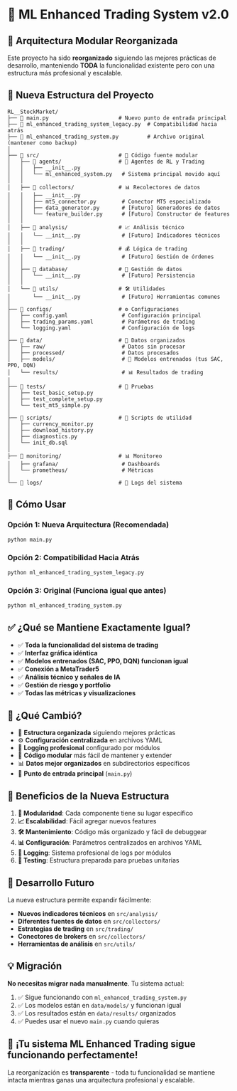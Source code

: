 # 🤖 ML Enhanced Trading System v2.0

## 🔄 Arquitectura Modular Reorganizada

Este proyecto ha sido **reorganizado** siguiendo las mejores prácticas de desarrollo, manteniendo **TODA** la funcionalidad existente pero con una estructura más profesional y escalable.

## 📁 Nueva Estructura del Proyecto

```
RL__StockMarket/
├── 📄 main.py                      # Nuevo punto de entrada principal
├── 📄 ml_enhanced_trading_system_legacy.py  # Compatibilidad hacia atrás
├── 📄 ml_enhanced_trading_system.py         # Archivo original (mantener como backup)
│
├── 📂 src/                         # 🔧 Código fuente modular
│   ├── 📂 agents/                  # 🤖 Agentes de RL y Trading
│   │   ├── __init__.py
│   │   └── ml_enhanced_system.py   # Sistema principal movido aquí
│   │
│   ├── 📂 collectors/              # 📊 Recolectores de datos  
│   │   ├── __init__.py
│   │   ├── mt5_connector.py        # Conector MT5 especializado
│   │   ├── data_generator.py       # [Futuro] Generadores de datos
│   │   └── feature_builder.py      # [Futuro] Constructor de features
│   │
│   ├── 📂 analysis/                # 📈 Análisis técnico
│   │   └── __init__.py             # [Futuro] Indicadores técnicos
│   │
│   ├── 📂 trading/                 # 💰 Lógica de trading
│   │   └── __init__.py             # [Futuro] Gestión de órdenes
│   │
│   ├── 📂 database/                # 💾 Gestión de datos
│   │   └── __init__.py             # [Futuro] Persistencia
│   │
│   └── 📂 utils/                   # 🛠️ Utilidades
│       └── __init__.py             # [Futuro] Herramientas comunes
│
├── 📂 configs/                     # ⚙️ Configuraciones
│   ├── config.yaml                 # Configuración principal
│   ├── trading_params.yaml         # Parámetros de trading
│   └── logging.yaml                # Configuración de logs
│
├── 📂 data/                        # 💾 Datos organizados
│   ├── raw/                        # Datos sin procesar
│   ├── processed/                  # Datos procesados
│   ├── models/                     # 🤖 Modelos entrenados (tus SAC, PPO, DQN)
│   └── results/                    # 📊 Resultados de trading
│
├── 📂 tests/                       # 🧪 Pruebas
│   ├── test_basic_setup.py
│   ├── test_complete_setup.py
│   └── test_mt5_simple.py
│
├── 📂 scripts/                     # 📝 Scripts de utilidad
│   ├── currency_monitor.py
│   ├── download_history.py
│   ├── diagnostics.py
│   └── init_db.sql
│
├── 📂 monitoring/                  # 📊 Monitoreo
│   ├── grafana/                    # Dashboards
│   └── prometheus/                 # Métricas
│
└── 📂 logs/                        # 📝 Logs del sistema
```

## 🚀 Cómo Usar

### Opción 1: Nueva Arquitectura (Recomendada)
```bash
python main.py
```

### Opción 2: Compatibilidad Hacia Atrás
```bash
python ml_enhanced_trading_system_legacy.py
```

### Opción 3: Original (Funciona igual que antes)
```bash
python ml_enhanced_trading_system.py
```

## ✅ ¿Qué se Mantiene Exactamente Igual?

- ✅ **Toda la funcionalidad del sistema de trading**
- ✅ **Interfaz gráfica idéntica**
- ✅ **Modelos entrenados (SAC, PPO, DQN) funcionan igual**
- ✅ **Conexión a MetaTrader5**
- ✅ **Análisis técnico y señales de IA**
- ✅ **Gestión de riesgo y portfolio**
- ✅ **Todas las métricas y visualizaciones**

## 🔄 ¿Qué Cambió?

- 📁 **Estructura organizada** siguiendo mejores prácticas
- ⚙️ **Configuración centralizada** en archivos YAML
- 📝 **Logging profesional** configurado por módulos
- 🔧 **Código modular** más fácil de mantener y extender
- 📊 **Datos mejor organizados** en subdirectorios específicos
- 🚀 **Punto de entrada principal** (`main.py`)

## 🎯 Beneficios de la Nueva Estructura

1. **🔧 Modularidad**: Cada componente tiene su lugar específico
2. **📈 Escalabilidad**: Fácil agregar nuevos features
3. **🛠️ Mantenimiento**: Código más organizado y fácil de debuggear
4. **📊 Configuración**: Parámetros centralizados en archivos YAML
5. **📝 Logging**: Sistema profesional de logs por módulos
6. **🧪 Testing**: Estructura preparada para pruebas unitarias

## 🔧 Desarrollo Futuro

La nueva estructura permite expandir fácilmente:

- **Nuevos indicadores técnicos** en `src/analysis/`
- **Diferentes fuentes de datos** en `src/collectors/`
- **Estrategias de trading** en `src/trading/`
- **Conectores de brokers** en `src/collectors/`
- **Herramientas de análisis** en `src/utils/`

## 💡 Migración

**No necesitas migrar nada manualmente**. Tu sistema actual:

1. ✅ Sigue funcionando con `ml_enhanced_trading_system.py`
2. ✅ Los modelos están en `data/models/` y funcionan igual
3. ✅ Los resultados están en `data/results/` organizados
4. ✅ Puedes usar el nuevo `main.py` cuando quieras

## 🎉 ¡Tu sistema ML Enhanced Trading sigue funcionando perfectamente!

La reorganización es **transparente** - toda tu funcionalidad se mantiene intacta mientras ganas una arquitectura profesional y escalable. 